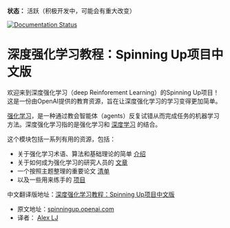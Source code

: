 **状态：** 活跃（积极开发中，可能会有重大改变）

[![Documentation Status](https://readthedocs.org/projects/spinningup/badge/?version=latest)](https://spinningup.readthedocs.io/zh_CN/latest/?badge=latest)

深度强化学习教程：Spinning Up项目中文版
==================================

欢迎来到深度强化学习（deep Reinforement Learning）的Spinning Up项目！这是一份由OpenAI提供的教育资源，旨在让深度强化学习的学习变得更加简单。

[强化学习](https://en.wikipedia.org/wiki/Reinforcement_learning)，是一种通过教会智能体（agents）反复试错从而完成任务的机器学习方法。深度强化学习指的是强化学习和 [深度学习](http://ufldl.stanford.edu/tutorial) 的结合。

这个模块包括一系列有用的资源，包括：

- 关于强化学习术语、算法和基础理论的简单 [介绍](https://spinningup.readthedocs.io/zh_CN/latest/spinningup/rl_intro.html)
- 关于如何成为强化学习的研究人员的 [文章](https://spinningup.readthedocs.io/zh_CN/latest/spinningup/spinningup.html)
- 一个按照主题整理的重要论文 [清单](https://github.com/openai/spinningup)
- 以及一些用来练手的 [项目](https://spinningup.readthedocs.io/zh_CN/latest/spinningup/exercises.html)


中文翻译版地址：[深度强化学习教程：Spinning Up项目中文版](https://spinningup.readthedocs.io/zh_CN/latest/)


- 原文地址：[spinningup.openai.com](https://spinningup.openai.com/)
- 译者： [Alex LJ](https://github.com/LJ147)

